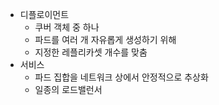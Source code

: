 - 디플로이먼트
	- 쿠버 객체 중 하나
	- 파드를 여러 개 자유롭게 생성하기 위해
	- 지정한 레플리카셋 개수를 맞춤
- 서비스
	- 파드 집합을 네트워크 상에서 안정적으로 추상화
	- 일종의 로드밸런서
